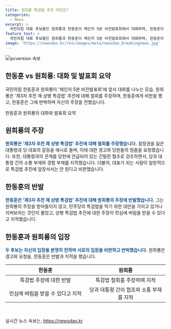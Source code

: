 ```yaml
---
title: 원희룡 특검법 추천 대안은?
categories:
  - News
excerpt: >
  국민의힘 대표 후보들인 원희룡과 한동훈이 체인지 5분 비전발표회에서 대화하며, 한동훈이 제안한 제3자 추천 채 상병 특검법에 대한 원희룡의 비판에 대해 논쟁이 치열해졌다. 원희룡은 자신의 소셜미디어를 통해 경험과 전략의 부재를 지적하며 한동훈에 대한 비판을 이어갔고, 한동훈은 자신을 향한 배신론 발언에 대해 네거티브 정치 공세에 대응하지 않겠다는 입장을 밝혔다.
feature_text: >
  국민의힘 대표 후보들인 원희룡과 한동훈이 체인지 5분 비전발표회에서 대화하며, 한동훈이 제안한 제3자 추천 채 상병 특검법에 대한 원희룡의 비판에 대해 논쟁이 치열해졌다. 원희룡은 자신의 소셜미디어를 통해 경험과 전략의 부재를 지적하며 한동훈에 대한 비판을 이어갔고, 한동훈은 자신을 향한 배신론 발언에 대해 네거티브 정치 공세에 대응하지 않겠다는 입장을 밝혔다.
image: 'https://newsdao.kr/res/images/meta/newsdao_breakingnews.jpg'
---
```


<p><img src="https://newsdao.kr/res/images/meta/newsdao_breakingnews.jpg" alt="pcversion 속보" /></p>

<h2 data-ke-size="size26">한동훈 vs 원희룡: 대화 및 발표회 요약</h2>

<p>국민의힘 한동훈과 원희룡이 '체인지 5분 비전발표회'에 앞서 대화를 나누는 모습. 원희룡은 '제3자 추천 채 상병 특검법' 추진에 대해 철회를 주장하며, 한동훈에게 비판을 했고, 한동훈은 그에 반박하며 자신의 주장을 전했습니다.</p>

<p data-ke-size="size16">한동훈과 원희룡의 대화와 발표회 요약</p>

<h2 data-ke-size="size26">원희룡의 주장</h2>

<p><b><span style="color: #1a5490;">원희룡은 '제3자 추천 채 상병 특검법' 추진에 대해 철회를 주장했습니다.</span></b> 참정권을 잃은 대통령과 당 대표의 갈등을 예시로 들며, 이에 대한 경고와 당원들의 멈춤을 요청했습니다. 또한, 대통령과의 관계를 당헌에 언급되어 있는 긴밀한 협조로 강조하면서, 당과 대통령 간의 소통 부재와 경험 부재를 지적했습니다. 더불어, 대표가 되는 사람이 일방적으로 특검법 추진에 앞장서서는 안 된다고 비판했습니다.</p>

<h2 data-ke-size="size26">한동훈의 반발</h2>

<p><b><span style="color: #1a5490;">한동훈은 '제3자 추천 채 상병 특검법' 추진에 대해 원희룡의 주장에 반발했습니다.</span></b> 그는 원희룡의 주장을 받아들이지 않고, 민주당의 특검법을 막기 위한 대안을 가지고 있거나 지켜보자는 것인지 물었고, 상병 특검법 추진에 대한 주장이 민심에 버림을 받을 수 있다고 지적했습니다.</p>

<h2 data-ke-size="size26">한동훈과 원희룡의 입장</h2>

<p><b><span style="color: #1a5490;">두 후보는 자신의 입장을 분명히 전하며 서로의 입장을 비판하고 반박했습니다.</span></b> 원희룡은 경고와 요청을, 한동훈은 반발과 지적을 했습니다.</p>

<table>
    <thead>
        <tr>
            <th style="text-align: center; width: 300px;">한동훈</th>
            <th style="text-align: center; width: 300px;">원희룡</th>
        </tr>
    </thead>
    <tbody>
        <tr>
            <td style="text-align: center;">특검법 주장에 대한 반발</td>
            <td style="text-align: center;">특검법 철회를 주장하며 지적</td>
        </tr>
        <tr>
            <td style="text-align: center;">민심에 버림을 받을 수 있다고 지적</td>
            <td style="text-align: center;">당과 대통령 간의 협조와 소통 부재를 지적</td>
        </tr>
    </tbody>
</table>

<p data-ke-size="size16">&nbsp;</p>
실시간 뉴스 속보는, <a href="https://newsdao.kr" rel="dofollow">https://newsdao.kr</a>


